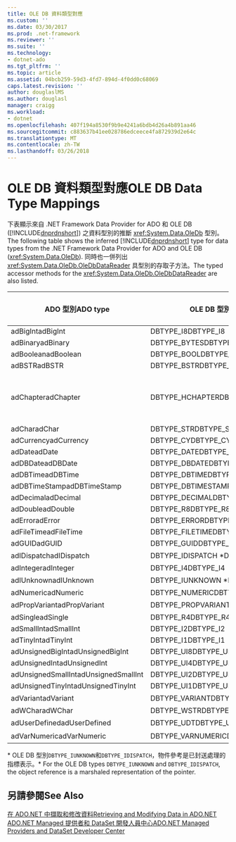 ```yaml
---
title: OLE DB 資料類型對應
ms.custom: ''
ms.date: 03/30/2017
ms.prod: .net-framework
ms.reviewer: ''
ms.suite: ''
ms.technology:
- dotnet-ado
ms.tgt_pltfrm: ''
ms.topic: article
ms.assetid: 04bcb259-59d3-4fd7-894d-4f0dd0c68069
caps.latest.revision: ''
author: douglaslMS
ms.author: douglasl
manager: craigg
ms.workload:
- dotnet
ms.openlocfilehash: 407f194a8530f9b9e4241a6bdb4d26a4b891aa46
ms.sourcegitcommit: c883637b41ee028786edceece4fa872939d2e64c
ms.translationtype: MT
ms.contentlocale: zh-TW
ms.lasthandoff: 03/26/2018
---
```

# <a name="ole-db-data-type-mappings"></a><span data-ttu-id="2f12b-102">OLE DB 資料類型對應</span><span class="sxs-lookup"><span data-stu-id="2f12b-102">OLE DB Data Type Mappings</span></span>
<span data-ttu-id="2f12b-103">下表顯示來自 .NET Framework Data Provider for ADO 和 OLE DB ([!INCLUDE[dnprdnshort](../../../../includes/dnprdnshort-md.md)]) 之資料型別的推斷 <xref:System.Data.OleDb> 型別。</span><span class="sxs-lookup"><span data-stu-id="2f12b-103">The following table shows the inferred [!INCLUDE[dnprdnshort](../../../../includes/dnprdnshort-md.md)] type for data types from the .NET Framework Data Provider for ADO and OLE DB (<xref:System.Data.OleDb>).</span></span> <span data-ttu-id="2f12b-104">同時也一併列出 <xref:System.Data.OleDb.OleDbDataReader> 具型別的存取子方法。</span><span class="sxs-lookup"><span data-stu-id="2f12b-104">The typed accessor methods for the <xref:System.Data.OleDb.OleDbDataReader> are also listed.</span></span>  
  
|<span data-ttu-id="2f12b-105">ADO 型別</span><span class="sxs-lookup"><span data-stu-id="2f12b-105">ADO type</span></span>|<span data-ttu-id="2f12b-106">OLE DB 型別</span><span class="sxs-lookup"><span data-stu-id="2f12b-106">OLE DB type</span></span>|[!INCLUDE[dnprdnshort](../../../../includes/dnprdnshort-md.md)]<span data-ttu-id="2f12b-107"> 類型</span><span class="sxs-lookup"><span data-stu-id="2f12b-107"> type</span></span>|[!INCLUDE[dnprdnshort](../../../../includes/dnprdnshort-md.md)]<span data-ttu-id="2f12b-108"> 具型別的存取子</span><span class="sxs-lookup"><span data-stu-id="2f12b-108"> typed accessor</span></span>|  
|--------------|-----------------|----------------------------------------------------------------------|--------------------------------------------------------------------------------|  
|<span data-ttu-id="2f12b-109">adBigInt</span><span class="sxs-lookup"><span data-stu-id="2f12b-109">adBigInt</span></span>|<span data-ttu-id="2f12b-110">DBTYPE_I8</span><span class="sxs-lookup"><span data-stu-id="2f12b-110">DBTYPE_I8</span></span>|<span data-ttu-id="2f12b-111">Int64</span><span class="sxs-lookup"><span data-stu-id="2f12b-111">Int64</span></span>|<span data-ttu-id="2f12b-112">GetInt64()</span><span class="sxs-lookup"><span data-stu-id="2f12b-112">GetInt64()</span></span>|  
|<span data-ttu-id="2f12b-113">adBinary</span><span class="sxs-lookup"><span data-stu-id="2f12b-113">adBinary</span></span>|<span data-ttu-id="2f12b-114">DBTYPE_BYTES</span><span class="sxs-lookup"><span data-stu-id="2f12b-114">DBTYPE_BYTES</span></span>|<span data-ttu-id="2f12b-115">Byte[]</span><span class="sxs-lookup"><span data-stu-id="2f12b-115">Byte[]</span></span>|<span data-ttu-id="2f12b-116">GetBytes()</span><span class="sxs-lookup"><span data-stu-id="2f12b-116">GetBytes()</span></span>|  
|<span data-ttu-id="2f12b-117">adBoolean</span><span class="sxs-lookup"><span data-stu-id="2f12b-117">adBoolean</span></span>|<span data-ttu-id="2f12b-118">DBTYPE_BOOL</span><span class="sxs-lookup"><span data-stu-id="2f12b-118">DBTYPE_BOOL</span></span>|<span data-ttu-id="2f12b-119">Boolean</span><span class="sxs-lookup"><span data-stu-id="2f12b-119">Boolean</span></span>|<span data-ttu-id="2f12b-120">GetBoolean()</span><span class="sxs-lookup"><span data-stu-id="2f12b-120">GetBoolean()</span></span>|  
|<span data-ttu-id="2f12b-121">adBSTR</span><span class="sxs-lookup"><span data-stu-id="2f12b-121">adBSTR</span></span>|<span data-ttu-id="2f12b-122">DBTYPE_BSTR</span><span class="sxs-lookup"><span data-stu-id="2f12b-122">DBTYPE_BSTR</span></span>|<span data-ttu-id="2f12b-123">String</span><span class="sxs-lookup"><span data-stu-id="2f12b-123">String</span></span>|<span data-ttu-id="2f12b-124">GetString()</span><span class="sxs-lookup"><span data-stu-id="2f12b-124">GetString()</span></span>|  
|<span data-ttu-id="2f12b-125">adChapter</span><span class="sxs-lookup"><span data-stu-id="2f12b-125">adChapter</span></span>|<span data-ttu-id="2f12b-126">DBTYPE_HCHAPTER</span><span class="sxs-lookup"><span data-stu-id="2f12b-126">DBTYPE_HCHAPTER</span></span>|<span data-ttu-id="2f12b-127">透過 `DataReader` 支援。</span><span class="sxs-lookup"><span data-stu-id="2f12b-127">Supported through the `DataReader`.</span></span> <span data-ttu-id="2f12b-128">請參閱[使用 DataReader 擷取資料](../../../../docs/framework/data/adonet/retrieving-data-using-a-datareader.md)。</span><span class="sxs-lookup"><span data-stu-id="2f12b-128">See [Retrieving Data Using a DataReader](../../../../docs/framework/data/adonet/retrieving-data-using-a-datareader.md).</span></span>|<span data-ttu-id="2f12b-129">GetValue()</span><span class="sxs-lookup"><span data-stu-id="2f12b-129">GetValue()</span></span>|  
|<span data-ttu-id="2f12b-130">adChar</span><span class="sxs-lookup"><span data-stu-id="2f12b-130">adChar</span></span>|<span data-ttu-id="2f12b-131">DBTYPE_STR</span><span class="sxs-lookup"><span data-stu-id="2f12b-131">DBTYPE_STR</span></span>|<span data-ttu-id="2f12b-132">String</span><span class="sxs-lookup"><span data-stu-id="2f12b-132">String</span></span>|<span data-ttu-id="2f12b-133">GetString()</span><span class="sxs-lookup"><span data-stu-id="2f12b-133">GetString()</span></span>|  
|<span data-ttu-id="2f12b-134">adCurrency</span><span class="sxs-lookup"><span data-stu-id="2f12b-134">adCurrency</span></span>|<span data-ttu-id="2f12b-135">DBTYPE_CY</span><span class="sxs-lookup"><span data-stu-id="2f12b-135">DBTYPE_CY</span></span>|<span data-ttu-id="2f12b-136">Decimal</span><span class="sxs-lookup"><span data-stu-id="2f12b-136">Decimal</span></span>|<span data-ttu-id="2f12b-137">GetDecimal()</span><span class="sxs-lookup"><span data-stu-id="2f12b-137">GetDecimal()</span></span>|  
|<span data-ttu-id="2f12b-138">adDate</span><span class="sxs-lookup"><span data-stu-id="2f12b-138">adDate</span></span>|<span data-ttu-id="2f12b-139">DBTYPE_DATE</span><span class="sxs-lookup"><span data-stu-id="2f12b-139">DBTYPE_DATE</span></span>|<span data-ttu-id="2f12b-140">DateTime</span><span class="sxs-lookup"><span data-stu-id="2f12b-140">DateTime</span></span>|<span data-ttu-id="2f12b-141">GetDateTime()</span><span class="sxs-lookup"><span data-stu-id="2f12b-141">GetDateTime()</span></span>|  
|<span data-ttu-id="2f12b-142">adDBDate</span><span class="sxs-lookup"><span data-stu-id="2f12b-142">adDBDate</span></span>|<span data-ttu-id="2f12b-143">DBTYPE_DBDATE</span><span class="sxs-lookup"><span data-stu-id="2f12b-143">DBTYPE_DBDATE</span></span>|<span data-ttu-id="2f12b-144">DateTime</span><span class="sxs-lookup"><span data-stu-id="2f12b-144">DateTime</span></span>|<span data-ttu-id="2f12b-145">GetDateTime()</span><span class="sxs-lookup"><span data-stu-id="2f12b-145">GetDateTime()</span></span>|  
|<span data-ttu-id="2f12b-146">adDBTime</span><span class="sxs-lookup"><span data-stu-id="2f12b-146">adDBTime</span></span>|<span data-ttu-id="2f12b-147">DBTYPE_DBTIME</span><span class="sxs-lookup"><span data-stu-id="2f12b-147">DBTYPE_DBTIME</span></span>|<span data-ttu-id="2f12b-148">DateTime</span><span class="sxs-lookup"><span data-stu-id="2f12b-148">DateTime</span></span>|<span data-ttu-id="2f12b-149">GetDateTime()</span><span class="sxs-lookup"><span data-stu-id="2f12b-149">GetDateTime()</span></span>|  
|<span data-ttu-id="2f12b-150">adDBTimeStamp</span><span class="sxs-lookup"><span data-stu-id="2f12b-150">adDBTimeStamp</span></span>|<span data-ttu-id="2f12b-151">DBTYPE_DBTIMESTAMP</span><span class="sxs-lookup"><span data-stu-id="2f12b-151">DBTYPE_DBTIMESTAMP</span></span>|<span data-ttu-id="2f12b-152">DateTime</span><span class="sxs-lookup"><span data-stu-id="2f12b-152">DateTime</span></span>|<span data-ttu-id="2f12b-153">GetDateTime()</span><span class="sxs-lookup"><span data-stu-id="2f12b-153">GetDateTime()</span></span>|  
|<span data-ttu-id="2f12b-154">adDecimal</span><span class="sxs-lookup"><span data-stu-id="2f12b-154">adDecimal</span></span>|<span data-ttu-id="2f12b-155">DBTYPE_DECIMAL</span><span class="sxs-lookup"><span data-stu-id="2f12b-155">DBTYPE_DECIMAL</span></span>|<span data-ttu-id="2f12b-156">Decimal</span><span class="sxs-lookup"><span data-stu-id="2f12b-156">Decimal</span></span>|<span data-ttu-id="2f12b-157">GetDecimal()</span><span class="sxs-lookup"><span data-stu-id="2f12b-157">GetDecimal()</span></span>|  
|<span data-ttu-id="2f12b-158">adDouble</span><span class="sxs-lookup"><span data-stu-id="2f12b-158">adDouble</span></span>|<span data-ttu-id="2f12b-159">DBTYPE_R8</span><span class="sxs-lookup"><span data-stu-id="2f12b-159">DBTYPE_R8</span></span>|<span data-ttu-id="2f12b-160">Double</span><span class="sxs-lookup"><span data-stu-id="2f12b-160">Double</span></span>|<span data-ttu-id="2f12b-161">GetDouble()</span><span class="sxs-lookup"><span data-stu-id="2f12b-161">GetDouble()</span></span>|  
|<span data-ttu-id="2f12b-162">adError</span><span class="sxs-lookup"><span data-stu-id="2f12b-162">adError</span></span>|<span data-ttu-id="2f12b-163">DBTYPE_ERROR</span><span class="sxs-lookup"><span data-stu-id="2f12b-163">DBTYPE_ERROR</span></span>|<span data-ttu-id="2f12b-164">ExternalException</span><span class="sxs-lookup"><span data-stu-id="2f12b-164">ExternalException</span></span>|<span data-ttu-id="2f12b-165">GetValue()</span><span class="sxs-lookup"><span data-stu-id="2f12b-165">GetValue()</span></span>|  
|<span data-ttu-id="2f12b-166">adFileTime</span><span class="sxs-lookup"><span data-stu-id="2f12b-166">adFileTime</span></span>|<span data-ttu-id="2f12b-167">DBTYPE_FILETIME</span><span class="sxs-lookup"><span data-stu-id="2f12b-167">DBTYPE_FILETIME</span></span>|<span data-ttu-id="2f12b-168">DateTime</span><span class="sxs-lookup"><span data-stu-id="2f12b-168">DateTime</span></span>|<span data-ttu-id="2f12b-169">GetDateTime()</span><span class="sxs-lookup"><span data-stu-id="2f12b-169">GetDateTime()</span></span>|  
|<span data-ttu-id="2f12b-170">adGUID</span><span class="sxs-lookup"><span data-stu-id="2f12b-170">adGUID</span></span>|<span data-ttu-id="2f12b-171">DBTYPE_GUID</span><span class="sxs-lookup"><span data-stu-id="2f12b-171">DBTYPE_GUID</span></span>|<span data-ttu-id="2f12b-172">Guid</span><span class="sxs-lookup"><span data-stu-id="2f12b-172">Guid</span></span>|<span data-ttu-id="2f12b-173">GetGuid()</span><span class="sxs-lookup"><span data-stu-id="2f12b-173">GetGuid()</span></span>|  
|<span data-ttu-id="2f12b-174">adIDispatch</span><span class="sxs-lookup"><span data-stu-id="2f12b-174">adIDispatch</span></span>|<span data-ttu-id="2f12b-175">DBTYPE_IDISPATCH \*</span><span class="sxs-lookup"><span data-stu-id="2f12b-175">DBTYPE_IDISPATCH \*</span></span>|<span data-ttu-id="2f12b-176">物件</span><span class="sxs-lookup"><span data-stu-id="2f12b-176">Object</span></span>|<span data-ttu-id="2f12b-177">GetValue()</span><span class="sxs-lookup"><span data-stu-id="2f12b-177">GetValue()</span></span>|  
|<span data-ttu-id="2f12b-178">adInteger</span><span class="sxs-lookup"><span data-stu-id="2f12b-178">adInteger</span></span>|<span data-ttu-id="2f12b-179">DBTYPE_I4</span><span class="sxs-lookup"><span data-stu-id="2f12b-179">DBTYPE_I4</span></span>|<span data-ttu-id="2f12b-180">Int32</span><span class="sxs-lookup"><span data-stu-id="2f12b-180">Int32</span></span>|<span data-ttu-id="2f12b-181">GetInt32()</span><span class="sxs-lookup"><span data-stu-id="2f12b-181">GetInt32()</span></span>|  
|<span data-ttu-id="2f12b-182">adIUnknown</span><span class="sxs-lookup"><span data-stu-id="2f12b-182">adIUnknown</span></span>|<span data-ttu-id="2f12b-183">DBTYPE_IUNKNOWN \*</span><span class="sxs-lookup"><span data-stu-id="2f12b-183">DBTYPE_IUNKNOWN \*</span></span>|<span data-ttu-id="2f12b-184">物件</span><span class="sxs-lookup"><span data-stu-id="2f12b-184">Object</span></span>|<span data-ttu-id="2f12b-185">GetValue()</span><span class="sxs-lookup"><span data-stu-id="2f12b-185">GetValue()</span></span>|  
|<span data-ttu-id="2f12b-186">adNumeric</span><span class="sxs-lookup"><span data-stu-id="2f12b-186">adNumeric</span></span>|<span data-ttu-id="2f12b-187">DBTYPE_NUMERIC</span><span class="sxs-lookup"><span data-stu-id="2f12b-187">DBTYPE_NUMERIC</span></span>|<span data-ttu-id="2f12b-188">Decimal</span><span class="sxs-lookup"><span data-stu-id="2f12b-188">Decimal</span></span>|<span data-ttu-id="2f12b-189">GetDecimal()</span><span class="sxs-lookup"><span data-stu-id="2f12b-189">GetDecimal()</span></span>|  
|<span data-ttu-id="2f12b-190">adPropVariant</span><span class="sxs-lookup"><span data-stu-id="2f12b-190">adPropVariant</span></span>|<span data-ttu-id="2f12b-191">DBTYPE_PROPVARIANT</span><span class="sxs-lookup"><span data-stu-id="2f12b-191">DBTYPE_PROPVARIANT</span></span>|<span data-ttu-id="2f12b-192">物件</span><span class="sxs-lookup"><span data-stu-id="2f12b-192">Object</span></span>|<span data-ttu-id="2f12b-193">GetValue()</span><span class="sxs-lookup"><span data-stu-id="2f12b-193">GetValue()</span></span>|  
|<span data-ttu-id="2f12b-194">adSingle</span><span class="sxs-lookup"><span data-stu-id="2f12b-194">adSingle</span></span>|<span data-ttu-id="2f12b-195">DBTYPE_R4</span><span class="sxs-lookup"><span data-stu-id="2f12b-195">DBTYPE_R4</span></span>|<span data-ttu-id="2f12b-196">Single</span><span class="sxs-lookup"><span data-stu-id="2f12b-196">Single</span></span>|<span data-ttu-id="2f12b-197">GetFloat()</span><span class="sxs-lookup"><span data-stu-id="2f12b-197">GetFloat()</span></span>|  
|<span data-ttu-id="2f12b-198">adSmallInt</span><span class="sxs-lookup"><span data-stu-id="2f12b-198">adSmallInt</span></span>|<span data-ttu-id="2f12b-199">DBTYPE_I2</span><span class="sxs-lookup"><span data-stu-id="2f12b-199">DBTYPE_I2</span></span>|<span data-ttu-id="2f12b-200">Int16</span><span class="sxs-lookup"><span data-stu-id="2f12b-200">Int16</span></span>|<span data-ttu-id="2f12b-201">GetInt16()</span><span class="sxs-lookup"><span data-stu-id="2f12b-201">GetInt16()</span></span>|  
|<span data-ttu-id="2f12b-202">adTinyInt</span><span class="sxs-lookup"><span data-stu-id="2f12b-202">adTinyInt</span></span>|<span data-ttu-id="2f12b-203">DBTYPE_I1</span><span class="sxs-lookup"><span data-stu-id="2f12b-203">DBTYPE_I1</span></span>|<span data-ttu-id="2f12b-204">Byte</span><span class="sxs-lookup"><span data-stu-id="2f12b-204">Byte</span></span>|<span data-ttu-id="2f12b-205">GetByte()</span><span class="sxs-lookup"><span data-stu-id="2f12b-205">GetByte()</span></span>|  
|<span data-ttu-id="2f12b-206">adUnsignedBigInt</span><span class="sxs-lookup"><span data-stu-id="2f12b-206">adUnsignedBigInt</span></span>|<span data-ttu-id="2f12b-207">DBTYPE_UI8</span><span class="sxs-lookup"><span data-stu-id="2f12b-207">DBTYPE_UI8</span></span>|<span data-ttu-id="2f12b-208">UInt64</span><span class="sxs-lookup"><span data-stu-id="2f12b-208">UInt64</span></span>|<span data-ttu-id="2f12b-209">GetValue()</span><span class="sxs-lookup"><span data-stu-id="2f12b-209">GetValue()</span></span>|  
|<span data-ttu-id="2f12b-210">adUnsignedInt</span><span class="sxs-lookup"><span data-stu-id="2f12b-210">adUnsignedInt</span></span>|<span data-ttu-id="2f12b-211">DBTYPE_UI4</span><span class="sxs-lookup"><span data-stu-id="2f12b-211">DBTYPE_UI4</span></span>|<span data-ttu-id="2f12b-212">UInt32</span><span class="sxs-lookup"><span data-stu-id="2f12b-212">UInt32</span></span>|<span data-ttu-id="2f12b-213">GetValue()</span><span class="sxs-lookup"><span data-stu-id="2f12b-213">GetValue()</span></span>|  
|<span data-ttu-id="2f12b-214">adUnsignedSmallInt</span><span class="sxs-lookup"><span data-stu-id="2f12b-214">adUnsignedSmallInt</span></span>|<span data-ttu-id="2f12b-215">DBTYPE_UI2</span><span class="sxs-lookup"><span data-stu-id="2f12b-215">DBTYPE_UI2</span></span>|<span data-ttu-id="2f12b-216">UInt16</span><span class="sxs-lookup"><span data-stu-id="2f12b-216">UInt16</span></span>|<span data-ttu-id="2f12b-217">GetValue()</span><span class="sxs-lookup"><span data-stu-id="2f12b-217">GetValue()</span></span>|  
|<span data-ttu-id="2f12b-218">adUnsignedTinyInt</span><span class="sxs-lookup"><span data-stu-id="2f12b-218">adUnsignedTinyInt</span></span>|<span data-ttu-id="2f12b-219">DBTYPE_UI1</span><span class="sxs-lookup"><span data-stu-id="2f12b-219">DBTYPE_UI1</span></span>|<span data-ttu-id="2f12b-220">Byte</span><span class="sxs-lookup"><span data-stu-id="2f12b-220">Byte</span></span>|<span data-ttu-id="2f12b-221">GetByte()</span><span class="sxs-lookup"><span data-stu-id="2f12b-221">GetByte()</span></span>|  
|<span data-ttu-id="2f12b-222">adVariant</span><span class="sxs-lookup"><span data-stu-id="2f12b-222">adVariant</span></span>|<span data-ttu-id="2f12b-223">DBTYPE_VARIANT</span><span class="sxs-lookup"><span data-stu-id="2f12b-223">DBTYPE_VARIANT</span></span>|<span data-ttu-id="2f12b-224">物件</span><span class="sxs-lookup"><span data-stu-id="2f12b-224">Object</span></span>|<span data-ttu-id="2f12b-225">GetValue()</span><span class="sxs-lookup"><span data-stu-id="2f12b-225">GetValue()</span></span>|  
|<span data-ttu-id="2f12b-226">adWChar</span><span class="sxs-lookup"><span data-stu-id="2f12b-226">adWChar</span></span>|<span data-ttu-id="2f12b-227">DBTYPE_WSTR</span><span class="sxs-lookup"><span data-stu-id="2f12b-227">DBTYPE_WSTR</span></span>|<span data-ttu-id="2f12b-228">String</span><span class="sxs-lookup"><span data-stu-id="2f12b-228">String</span></span>|<span data-ttu-id="2f12b-229">GetString()</span><span class="sxs-lookup"><span data-stu-id="2f12b-229">GetString()</span></span>|  
|<span data-ttu-id="2f12b-230">adUserDefined</span><span class="sxs-lookup"><span data-stu-id="2f12b-230">adUserDefined</span></span>|<span data-ttu-id="2f12b-231">DBTYPE_UDT</span><span class="sxs-lookup"><span data-stu-id="2f12b-231">DBTYPE_UDT</span></span>|<span data-ttu-id="2f12b-232">不支援</span><span class="sxs-lookup"><span data-stu-id="2f12b-232">not supported</span></span>||  
|<span data-ttu-id="2f12b-233">adVarNumeric</span><span class="sxs-lookup"><span data-stu-id="2f12b-233">adVarNumeric</span></span>|<span data-ttu-id="2f12b-234">DBTYPE_VARNUMERIC</span><span class="sxs-lookup"><span data-stu-id="2f12b-234">DBTYPE_VARNUMERIC</span></span>|<span data-ttu-id="2f12b-235">不支援</span><span class="sxs-lookup"><span data-stu-id="2f12b-235">not supported</span></span>||  
  
 <span data-ttu-id="2f12b-236">\* OLE DB 型別`DBTYPE_IUNKNOWN`和`DBTYPE_IDISPATCH`，物件參考是已封送處理的指標表示。</span><span class="sxs-lookup"><span data-stu-id="2f12b-236">\* For the OLE DB types `DBTYPE_IUNKNOWN` and `DBTYPE_IDISPATCH`, the object reference is a marshaled representation of the pointer.</span></span>  
  
## <a name="see-also"></a><span data-ttu-id="2f12b-237">另請參閱</span><span class="sxs-lookup"><span data-stu-id="2f12b-237">See Also</span></span>  
 [<span data-ttu-id="2f12b-238">在 ADO.NET 中擷取和修改資料</span><span class="sxs-lookup"><span data-stu-id="2f12b-238">Retrieving and Modifying Data in ADO.NET</span></span>](../../../../docs/framework/data/adonet/retrieving-and-modifying-data.md)  
 [<span data-ttu-id="2f12b-239">ADO.NET Managed 提供者和 DataSet 開發人員中心</span><span class="sxs-lookup"><span data-stu-id="2f12b-239">ADO.NET Managed Providers and DataSet Developer Center</span></span>](http://go.microsoft.com/fwlink/?LinkId=217917)
